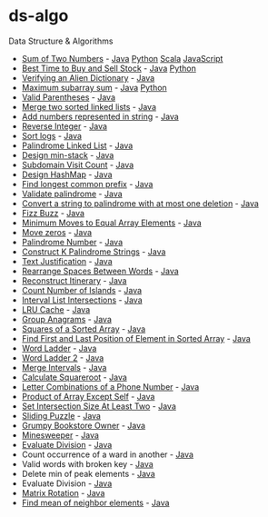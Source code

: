 # ds-algo
Data Structure &amp; Algorithms

- [Sum of Two Numbers](./Solution.md#sum-of-two-numbers) - [Java](./java/com/ds/practice/TwoSumLE.java) [Python](./python/TwoSumLE.py) [Scala](./scala/src/com/ds/scala/practice/TwoSumLE.scala) [JavaScript](./javascript/two_sum.js)
- [Best Time to Buy and Sell Stock](./Solution.md#best-time-to-buy-and-sell-stock) - [Java](./java/com/ds/practice/BuyAndSellStockLE.java) [Python](./python/BuyAndSellStockLE.py)
- [Verifying an Alien Dictionary](./Solution.md#verifying-an-alien-dictionary) - [Java](./java/com/ds/practice/VerifyingAnAlienDictionary.java)
- [Maximum subarray sum](./Solution.md#maximum-subarray-sum) - [Java](./java/com/ds/practice/SubArrayMaximumSum.java) [Python](./python/SubArrayMaximumSum.py)
- [Valid Parentheses](./Solution.md#valid-parentheses) - [Java](./java/com/ds/practice/ValidateParentheses.java)
- [Merge two sorted linked lists](./Solution.md#merge-two-sorted-linked-lists) - [Java](./java/com/ds/practice/MergeTwoSortedLinkedList.java)
- [Add numbers represented in string](./Solution.md#add-numbers-represented-in-string) - [Java](./java/com/ds/practice/AddTwoNumbers.java)
- [Reverse Integer](./Solution.md#reverse-integer) - [Java](./java/com/ds/practice/ReverseInteger.java)
- [Sort logs](./Solution.md#sort-logs) - [Java](./java/com/ds/practice/SortLogs.java)
- [Palindrome Linked List](./Solution.md#palindrome-linked-list) - [Java](./java/com/ds/practice/PalindromeLinkedList.java)
- [Design min-stack](./Solution.md#design-min-stack) - [Java](./java/com/ds/practice/MinStack.java)
- [Subdomain Visit Count](./Solution.md#subdomain-visit-count) - [Java](./java/com/ds/practice/SubDomainCount.java)
- [Design HashMap](./Solution.md#design-hashmap) - [Java](./java/com/ds/practice/DesignHashMap.java)
- [Find longest common prefix](./Solution.md#find-longest-common-prefix) - [Java](./java/com/ds/practice/LongestCommonPrefix.java)
- [Validate palindrome](./Solution.md#validate-palindrome) - [Java](./java/com/ds/practice/ValidPalindrome.java)
- [Convert a string to palindrome with at most one deletion](./Solution.md#convert-a-string-to-palindrome-with-at-most-one-deletion) - [Java](./java/com/ds/practice/ConvertAStringToPalindrome.java)
- [Fizz Buzz](./Solution.md#fizz-buzz) - [Java](./java/com/ds/practice/FizzBuzz.java)
- [Minimum Moves to Equal Array Elements](./Solution.md#minimum-moves-to-equal-array-elements) - [Java](./java/com/ds/practice/MinimumMovesToEqualArray.java)
- [Move zeros](./Solution.md#move-zeros) - [Java](./java/com/ds/practice/MoveZeros.java)
- [Palindrome Number](./Solution.md#palindrome-number) - [Java](./java/com/ds/practice/PalindromeNumber.java)
- [Construct K Palindrome Strings](./Solution.md#construct-k-palindrome-strings) - [Java](./java/com/ds/practice/ConstructKPalindromeStrings.java)
- [Text Justification](./Solution.md#text-justification) - [Java](./java/com/ds/practice/TextJustification.java)
- [Rearrange Spaces Between Words](./Solution.md#rearrange-spaces-between-words) - [Java](./java/com/ds/practice/RearrangeSpacesBetweenWords.java)
- [Reconstruct Itinerary](./Solution.md#reconstruct-itinerary) - [Java](./java/com/ds/practice/ReconstructItinerary.java)
- [Count Number of Islands](./Solution.md#count-number-of-islands]) - [Java](./java/com/ds/practice/NumberOfIslands.java)
- [Interval List Intersections](./Solution.md#interval-list-intersections) - [Java](./java/com/ds/practice/IntervalListIntersections.java)
- [LRU Cache](./Solution.md#lru-cache) - [Java](./java/com/ds/practice/LeastRecentlyUsedCache.java)
- [Group Anagrams](./Solution.md#group-anagrams) - [Java](./java/com/ds/practice/GroupAnagrams.java)
- [Squares of a Sorted Array](./Solution.md#squares-of-a-sorted-array) - [Java](./java/com/ds/practice/SquaresOfASortedArray.java)
- [Find First and Last Position of Element in Sorted Array](./Solution.md#find-first-and-last-position-of-element-in-sorted-array) - [Java](./java/com/ds/practice/Find1stAnd2ndPositionInSortedArray.java)
- [Word Ladder](./Solution.md#word-ladder) - [Java](./java/com/ds/practice/WordLadder.java)
- [Word Ladder 2](./Solution.md#word-ladder-2) - [Java](./java/com/ds/practice/WordLadder2.java)
- [Merge Intervals](./Solution.md#merge-intervals) - [Java](./java/com/ds/practice/MergeIntervals.java)
- [Calculate Squareroot](./Solution.md#calculate-squareroot) - [Java](./java/com/ds/practice/SquareRoot.java)
- [Letter Combinations of a Phone Number](./Solution.md#letter-combinations-of-a-phone-number) - [Java](./java/com/ds/practice/PhoneLetterCombination.java)
- [Product of Array Except Self](./Solution.md#product-of-array-except-self) - [Java](./java/com/ds/practice/CalculateProductExceptItself.java)
- [Set Intersection Size At Least Two](./Solution.md#set-intersection-size-at-least-twAo) - [Java](./java/com/ds/practice/CalculateProductExceptItself.java)
- [Sliding Puzzle](./Solution.md#sliding-puzzle) - [Java](./java/com/ds/practice/SlidingPuzzle.java)
- [Grumpy Bookstore Owner](./Solution.md#grumpy-bookstore-owner) - [Java](./java/com/ds/practice/GrumpyBookstoreOwner.java)
- [Minesweeper](./Solution.md#minesweeper) - [Java](./java/com/ds/practice/Minesweeper.java)
- [Evaluate Division](./Solution.md#evaluate-division) - [Java](./java/com/ds/practice/Minesweeper.java)
- Count occurrence of a ward in another - [Java](./java/com/ds/practice/CountAStringInAnother.java)
- Valid words with broken key - [Java](./java/com/ds/practice/BrokenPhoneKeyboard.java)
- Delete min of peak elements - [Java](./java/com/ds/practice/DeleteMinOfPeak.java)
- Evaluate Division - [Java](./java/com/ds/practice/EvaluateDivision.java)
- [Matrix Rotation]() - [Java](./java/com/ds/practice/MatrixRotation.java)
- [Find mean of neighbor elements]() - [Java](./java/com/ds/practice/MeanOfNeighbor.java)
